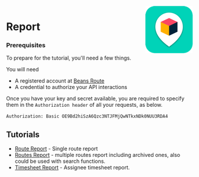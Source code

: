 <img src="../assets/images/beans-128x128.png" align="right" />

# Report

### Prerequisites

To prepare for the tutorial, you'll need a few things.

You will need

   * A registered account at [Beans Route](https://beansroute.ai)
   * A credential to authorize your API interactions

Once you have your key and secret available, you are required to specify them in the `Authorization header` of all your requests, as below.

```
Authorization: Basic OE9Bd2hiSzA6Qzc3NTJFMjQwNTkxNDk0NUU3RDA4
```

## Tutorials

- [Route Report](route) - Single route report
- [Routes Report](routes) - multiple routes report including archived ones, also could be used with search functions.
- [Timesheet Report](timesheet) - Assignee timesheet report.